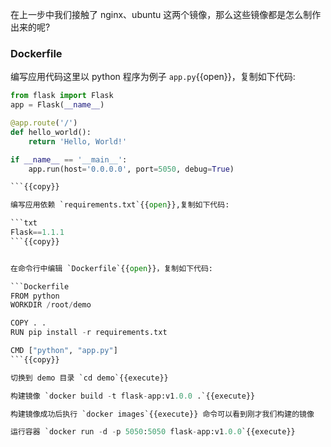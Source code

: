 在上一步中我们接触了 nginx、ubuntu 这两个镜像，那么这些镜像都是怎么制作出来的呢?

### Dockerfile

编写应用代码这里以 python 程序为例子 `app.py`{{open}}，复制如下代码:

```python
from flask import Flask
app = Flask(__name__)

@app.route('/')
def hello_world():
    return 'Hello, World!'

if __name__ == '__main__':
    app.run(host='0.0.0.0', port=5050, debug=True)

```{{copy}}

编写应用依赖 `requirements.txt`{{open}},复制如下代码:

```txt
Flask==1.1.1
```{{copy}}


在命令行中编辑 `Dockerfile`{{open}}，复制如下代码:

```Dockerfile
FROM python
WORKDIR /root/demo

COPY . .
RUN pip install -r requirements.txt

CMD ["python", "app.py"]
```{{copy}}

切换到 demo 目录 `cd demo`{{execute}}

构建镜像 `docker build -t flask-app:v1.0.0 .`{{execute}}

构建镜像成功后执行 `docker images`{{execute}} 命令可以看到刚才我们构建的镜像

运行容器 `docker run -d -p 5050:5050 flask-app:v1.0.0`{{execute}}

